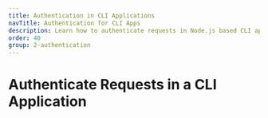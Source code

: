 ```yaml
---
title: Authentication in CLI Applications
navTitle: Authentication for CLI Apps
description: Learn how to authenticate requests in Node.js based CLI applications.
order: 40
group: 2-authentication
---
```


# Authenticate Requests in a CLI Application
